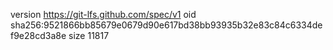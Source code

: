 version https://git-lfs.github.com/spec/v1
oid sha256:9521866bb85679e0679d90e617bd38bb93935b32e83c84c6334def9e28cd3a8e
size 11817
